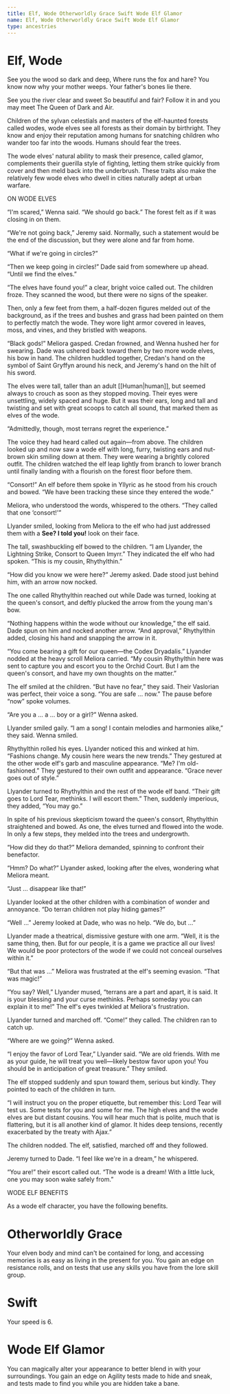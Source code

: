 ```yaml
---
title: Elf, Wode Otherworldly Grace Swift Wode Elf Glamor
name: Elf, Wode Otherworldly Grace Swift Wode Elf Glamor
type: ancestries
---
```


# Elf, Wode

See you the wood so dark and deep, Where runs the fox and hare? You know now why your mother weeps. Your father's bones lie there.

See you the river clear and sweet So beautiful and fair? Follow it in and you may meet The Queen of Dark and Air.

Children of the sylvan celestials and masters of the elf-haunted forests called wodes, wode elves see all forests as their domain by birthright. They know and enjoy their reputation among humans for snatching children who wander too far into the woods. Humans should fear the trees.

The wode elves' natural ability to mask their presence, called glamor, complements their guerilla style of fighting, letting them strike quickly from cover and then meld back into the underbrush. These traits also make the relatively few wode elves who dwell in cities naturally adept at urban warfare.

ON WODE ELVES

“I'm scared,” Wenna said. “We should go back.” The forest felt as if it was closing in on them.

“We're not going back,” Jeremy said. Normally, such a statement would be the end of the discussion, but they were alone and far from home.

“What if we're going in circles?”

“Then we keep going in circles!” Dade said from somewhere up ahead. “Until we find the elves.”

“The elves have found you!” a clear, bright voice called out. The children froze. They scanned the wood, but there were no signs of the speaker.

Then, only a few feet from them, a half-dozen figures melded out of the background, as if the trees and bushes and grass had been painted on them to perfectly match the wode. They wore light armor covered in leaves, moss, and vines, and they bristled with weapons.

“Black gods!” Meliora gasped. Credan frowned, and Wenna hushed her for swearing. Dade was ushered back toward them by two more wode elves, his bow in hand. The children huddled together, Credan's hand on the symbol of Saint Gryffyn around his neck, and Jeremy's hand on the hilt of his sword.

The elves were tall, taller than an adult [[Human|human]], but seemed always to crouch as soon as they stopped moving. Their eyes were unsettling, widely spaced and huge. But it was their ears, long and tall and twisting and set with great scoops to catch all sound, that marked them as elves of the wode.

“Admittedly, though, most terrans regret the experience.”

The voice they had heard called out again—from above. The children looked up and now saw a wode elf with long, furry, twisting ears and nut-brown skin smiling down at them. They were wearing a brightly colored outfit. The children watched the elf leap lightly from branch to lower branch until finally landing with a flourish on the forest floor before them.

“Consort!” An elf before them spoke in Yllyric as he stood from his crouch and bowed. “We have been tracking these since they entered the wode.”

Meliora, who understood the words, whispered to the others. “They called that one ‘consort!'”

Llyander smiled, looking from Meliora to the elf who had just addressed them with a **See? I told you!** look on their face.

The tall, swashbuckling elf bowed to the children. “I am Llyander, the Lightning Strike, Consort to Queen Imyrr.” They indicated the elf who had spoken. “This is my cousin, Rhythylthin.”

“How did you know we were here?” Jeremy asked. Dade stood just behind him, with an arrow now nocked.

The one called Rhythylthin reached out while Dade was turned, looking at the queen's consort, and deftly plucked the arrow from the young man's bow.

“Nothing happens within the wode without our knowledge,” the elf said. Dade spun on him and nocked another arrow. “And approval,” Rhythylthin added, closing his hand and snapping the arrow in it.

“You come bearing a gift for our queen—the Codex Dryadalis.” Llyander nodded at the heavy scroll Meliora carried. “My cousin Rhythylthin here was sent to capture you and escort you to the Orchid Court. But I am the queen's consort, and have my own thoughts on the matter.”

The elf smiled at the children. “But have no fear,” they said. Their Vaslorian was perfect, their voice a song. “You are safe … now.” The pause before “now” spoke volumes.

“Are you a … a … boy or a girl?” Wenna asked.

Llyander smiled gaily. “I am a song! I contain melodies and harmonies alike,” they said. Wenna smiled.

Rhythylthin rolled his eyes. Llyander noticed this and winked at him. “Fashions change. My cousin here wears the new trends.” They gestured at the other wode elf's garb and masculine appearance. “Me? I'm old-fashioned.” They gestured to their own outfit and appearance. “Grace never goes out of style.”

Llyander turned to Rhythylthin and the rest of the wode elf band. “Their gift goes to Lord Tear, methinks. I will escort them.” Then, suddenly imperious, they added, “You may go.”

In spite of his previous skepticism toward the queen's consort, Rhythylthin straightened and bowed. As one, the elves turned and flowed into the wode. In only a few steps, they melded into the trees and undergrowth.

“How did they do that?” Meliora demanded, spinning to confront their benefactor.

“Hmm? Do what?” Llyander asked, looking after the elves, wondering what Meliora meant.

“Just … disappear like that!”

Llyander looked at the other children with a combination of wonder and annoyance. “Do terran children not play hiding games?”

“Well …” Jeremy looked at Dade, who was no help. “We do, but …”

Llyander made a theatrical, dismissive gesture with one arm. “Well, it is the same thing, then. But for our people, it is a game we practice all our lives! We would be poor protectors of the wode if we could not conceal ourselves within it.”

“But that was …” Meliora was frustrated at the elf's seeming evasion. “That was magic!”

“You say? Well,” Llyander mused, “terrans are a part and apart, it is said. It is your blessing and your curse methinks. Perhaps someday you can explain it to me!” The elf's eyes twinkled at Meliora's frustration.

Llyander turned and marched off. “Come!” they called. The children ran to catch up.

“Where are we going?” Wenna asked.

“I enjoy the favor of Lord Tear,” Llyander said. “We are old friends. With me as your guide, he will treat you well—likely bestow favor upon you! You should be in anticipation of great treasure.” They smiled.

The elf stopped suddenly and spun toward them, serious but kindly. They pointed to each of the children in turn.

“I will instruct you on the proper etiquette, but remember this: Lord Tear will test us. Some tests for you and some for me. The high elves and the wode elves are but distant cousins. You will hear much that is polite, much that is flattering, but it is all another kind of glamor. It hides deep tensions, recently exacerbated by the treaty with Ajax.”

The children nodded. The elf, satisfied, marched off and they followed.

Jeremy turned to Dade. “I feel like we're in a dream,” he whispered.

“You are!” their escort called out. “The wode is a dream! With a little luck, one you may soon wake safely from.”

WODE ELF BENEFITS

As a wode elf character, you have the following benefits.

# Otherworldly Grace

Your elven body and mind can't be contained for long, and accessing memories is as easy as living in the present for you. You gain an edge on resistance rolls, and on tests that use any skills you have from the lore skill group.

# Swift

Your speed is 6.

# Wode Elf Glamor

You can magically alter your appearance to better blend in with your surroundings. You gain an edge on Agility tests made to hide and sneak, and tests made to find you while you are hidden take a bane.
